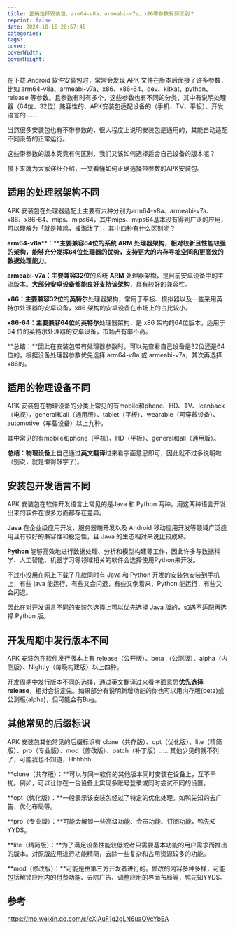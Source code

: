 ```yaml
---
title: 正确选择安装包，arm64-v8a、armeabi-v7a、x86等参数有何区别？
reprint: false
date: 2024-10-16 20:57:45
categories:
tags:
cover:
coverWidth:
coverHeight:
---
```


在下载 Android 软件安装包时，常常会发现 APK 文件在版本后面接了许多参数，比如 arm64-v8a、armeabi-v7a、x86、x86-64、dev、kitkat、python、release 等参数。且参数有时有多个，这些参数也有不同的分类，其中有说明处理器（64位、32位）兼容性的、APK安装包适配设备的（手机、TV、平板）、开发语言的……

当然很多安装包也有不带参数的，很大程度上说明安装包是通用的，其能自动适配不同设备的正常运行。

这些带参数的版本究竟有何区别，我们又该如何选择适合自己设备的版本呢？

接下来就为大家详细介绍，一文看懂如何正确选择带参数的APK安装包。

## 适用的处理器架构不同

APK 安装包在处理器适配上主要有六种分别为arm64-v8a、armeabi-v7a、x86、x86-64、mips、mips64，其中mips、mips64基本没有得到广泛的应用，可以理解为「就是辣鸡，被淘汰了」，其中四种有什么区别呢？

**arm64-v8a****：****主要兼容64位**的系统 **ARM** 处理器架构，相对较新且性能较强的架构，能够充分发挥64位处理器的优势，支持**更大的内存寻址空间**和**更高效的数据处理能力**。

**armeabi-v7a：主要兼容32位**的系统 **ARM** 处理器架构，是目前安卓设备中的主流版本。**大部分安卓设备都能良好支持该架构**，具有较好的兼容性。

**x86：主要兼容32位**的**英特尔**处理器架构，常用于平板、模拟器以及一些采用英特尔处理器的安卓设备，x86 架构的安卓设备在市场上的占比较小。

**x86-64：主要兼容64位**的**英特尔**处理器架构，是 x86 架构的64位版本，适用于 64 位的英特尔处理器的安卓设备，市场占有率不高。

**总结：**因此在安装包带有处理器参数时，可以先查看自己设备是32位还是64位的，根据设备处理器参数优先选择 arm64-v8a 或 armeabi-v7a，其次再选择x86的。

## 适用的物理设备不同

APK 安装包在物理设备的分类上常见的有mobile和phone、HD、TV、leanback（电视），general和all（通用版）、tablet（平板）、wearable（可穿戴设备）、automotive（车载设备）以上九种。

其中常见的有mobile和phone（手机）、HD（平板）、general和all（通用版）。

**总结：物理设备**上自己通过**英文翻译**过来看字面意思即可，因此就不过多说明啦（别说，就是懒得敲字了)。

## 安装包开发语言不同

APK 安装包在软件开发语言上常见的是Java 和 Python 两种，用这两种语言开发出来的软件在很多方面都存在差异。

**Java** 在企业级应用开发、服务器端开发以及 Android 移动应用开发等领域广泛应用且有较好的兼容性和稳定性，且 Java 的生态相对来说比较成熟。

**Python** 能够高效地进行数据处理、分析和模型构建等工作，因此许多与数据科学、人工智能、机器学习等领域相关的软件会选择使用Python来开发。

不过小没用在网上下载了几款同时有 Java 和 Python 开发的安装包安装到手机上，有些 java 能运行，有些又会闪退，有些又倒着来，Python 能运行，有些又会闪退。

因此在对开发语言不同的安装包选择上可以优先选择 Java 版的，如遇不适配再选择 Python 版。

## 开发周期中发行版本不同

APK 安装包在软件发行版本上有 release（公开版）、beta （公测版）、alpha（内测版）、Nightly（每晚构建版）以上四种。

开发周期中发行版本不同的选择，通过英文翻译过来看字面意思**优先选择release**，相对会稳定先。如果部分有说明新增功能的你也可以用内存版(beta)或公测版(alpha)，但可能会有Bug。

## 其他常见的后缀标识

APK 安装包其他常见的后缀标识有 clone（共存版）、opt（优化版）、lite（精简版）、pro（专业版）、mod（修改版）、patch（补丁版）……其他少见的就不列了，可能我也不知道，Hhhhhh

**clone（共存版）：**可以与同一软件的其他版本同时安装在设备上，互不干扰。例如，可以让你在一台设备上实现多账号登录或同时尝试不同的设置。

**opt（优化版）：**一般表示该安装包经过了特定的优化处理。如鸭先知的去广告、优化布局等。

**pro（专业版）：**可能会解锁一些高级功能、会员功能、订阅功能，鸭先知YYDS。

**lite（精简版）：**为了满足设备性能较低或者只需要基本功能的用户需求而推出的版本。对原版应用进行功能精简，去除一些复杂和占用资源较多的功能。

**mod（修改版）：**可能是由第三方开发者进行的。修改的内容多种多样，可能包括解锁应用内的付费功能、去除广告、调整应用的界面布局等，鸭先知YYDS。

## 参考

<https://mp.weixin.qq.com/s/cXjAuF1g2gLN6uaQVcYbEA>
